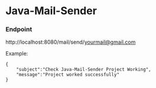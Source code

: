 # Java-Mail-Sender

### Endpoint

http://localhost:8080/mail/send/yourmail@gmail.com

Example:
````
{
    "subject":"Check Java-Mail-Sender Project Working",
    "message":"Project worked successfully"
}
````